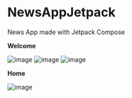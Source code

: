 # NewsAppJetpack
News App made with Jetpack Compose

**Welcome**

![image](https://user-images.githubusercontent.com/77758884/218256173-4f7fd680-57cc-4079-81c2-d9e415c54d84.png)
![image](https://user-images.githubusercontent.com/77758884/218256100-e702459e-5f9a-43a2-8a29-9fa12aa70bb5.png)
![image](https://user-images.githubusercontent.com/77758884/218256153-67c59eea-3e97-4e44-84b5-8f0e0f8e9ff9.png)

**Home**

![image](https://user-images.githubusercontent.com/77758884/218256217-cea6e42d-407b-4ee7-8cfd-34303b273280.png)

